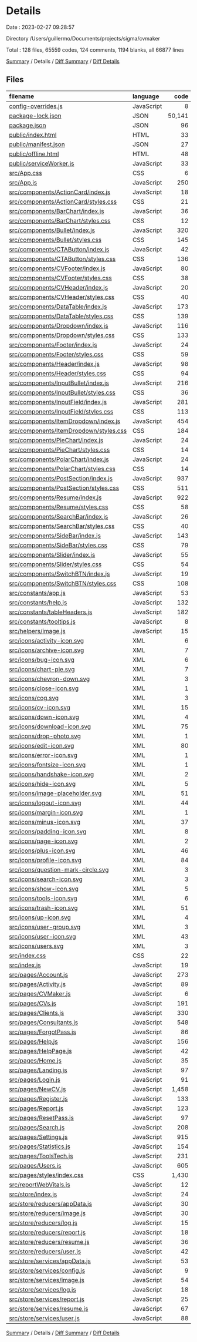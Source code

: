 # Details

Date : 2023-02-27 09:28:57

Directory /Users/guillermo/Documents/projects/sigma/cvmaker

Total : 128 files,  65559 codes, 124 comments, 1194 blanks, all 66877 lines

[Summary](results.md) / Details / [Diff Summary](diff.md) / [Diff Details](diff-details.md)

## Files
| filename | language | code | comment | blank | total |
| :--- | :--- | ---: | ---: | ---: | ---: |
| [config-overrides.js](/config-overrides.js) | JavaScript | 8 | 0 | 1 | 9 |
| [package-lock.json](/package-lock.json) | JSON | 50,141 | 0 | 1 | 50,142 |
| [package.json](/package.json) | JSON | 96 | 0 | 1 | 97 |
| [public/index.html](/public/index.html) | HTML | 33 | 0 | 3 | 36 |
| [public/manifest.json](/public/manifest.json) | JSON | 27 | 0 | 0 | 27 |
| [public/offline.html](/public/offline.html) | HTML | 48 | 0 | 6 | 54 |
| [public/serviceWorker.js](/public/serviceWorker.js) | JavaScript | 33 | 3 | 5 | 41 |
| [src/App.css](/src/App.css) | CSS | 6 | 0 | 1 | 7 |
| [src/App.js](/src/App.js) | JavaScript | 250 | 0 | 3 | 253 |
| [src/components/ActionCard/index.js](/src/components/ActionCard/index.js) | JavaScript | 18 | 0 | 4 | 22 |
| [src/components/ActionCard/styles.css](/src/components/ActionCard/styles.css) | CSS | 21 | 2 | 3 | 26 |
| [src/components/BarChart/index.js](/src/components/BarChart/index.js) | JavaScript | 36 | 0 | 7 | 43 |
| [src/components/BarChart/styles.css](/src/components/BarChart/styles.css) | CSS | 12 | 4 | 2 | 18 |
| [src/components/Bullet/index.js](/src/components/Bullet/index.js) | JavaScript | 320 | 0 | 18 | 338 |
| [src/components/Bullet/styles.css](/src/components/Bullet/styles.css) | CSS | 145 | 1 | 19 | 165 |
| [src/components/CTAButton/index.js](/src/components/CTAButton/index.js) | JavaScript | 42 | 0 | 5 | 47 |
| [src/components/CTAButton/styles.css](/src/components/CTAButton/styles.css) | CSS | 136 | 1 | 22 | 159 |
| [src/components/CVFooter/index.js](/src/components/CVFooter/index.js) | JavaScript | 80 | 0 | 4 | 84 |
| [src/components/CVFooter/styles.css](/src/components/CVFooter/styles.css) | CSS | 38 | 0 | 6 | 44 |
| [src/components/CVHeader/index.js](/src/components/CVHeader/index.js) | JavaScript | 20 | 0 | 5 | 25 |
| [src/components/CVHeader/styles.css](/src/components/CVHeader/styles.css) | CSS | 40 | 0 | 6 | 46 |
| [src/components/DataTable/index.js](/src/components/DataTable/index.js) | JavaScript | 173 | 0 | 6 | 179 |
| [src/components/DataTable/styles.css](/src/components/DataTable/styles.css) | CSS | 139 | 4 | 25 | 168 |
| [src/components/Dropdown/index.js](/src/components/Dropdown/index.js) | JavaScript | 116 | 0 | 6 | 122 |
| [src/components/Dropdown/styles.css](/src/components/Dropdown/styles.css) | CSS | 133 | 4 | 15 | 152 |
| [src/components/Footer/index.js](/src/components/Footer/index.js) | JavaScript | 24 | 7 | 2 | 33 |
| [src/components/Footer/styles.css](/src/components/Footer/styles.css) | CSS | 59 | 0 | 7 | 66 |
| [src/components/Header/index.js](/src/components/Header/index.js) | JavaScript | 98 | 0 | 10 | 108 |
| [src/components/Header/styles.css](/src/components/Header/styles.css) | CSS | 94 | 2 | 16 | 112 |
| [src/components/InputBullet/index.js](/src/components/InputBullet/index.js) | JavaScript | 216 | 0 | 13 | 229 |
| [src/components/InputBullet/styles.css](/src/components/InputBullet/styles.css) | CSS | 36 | 0 | 3 | 39 |
| [src/components/InputField/index.js](/src/components/InputField/index.js) | JavaScript | 281 | 0 | 12 | 293 |
| [src/components/InputField/styles.css](/src/components/InputField/styles.css) | CSS | 113 | 3 | 18 | 134 |
| [src/components/ItemDropdown/index.js](/src/components/ItemDropdown/index.js) | JavaScript | 454 | 0 | 22 | 476 |
| [src/components/ItemDropdown/styles.css](/src/components/ItemDropdown/styles.css) | CSS | 184 | 3 | 25 | 212 |
| [src/components/PieChart/index.js](/src/components/PieChart/index.js) | JavaScript | 24 | 7 | 5 | 36 |
| [src/components/PieChart/styles.css](/src/components/PieChart/styles.css) | CSS | 14 | 3 | 1 | 18 |
| [src/components/PolarChart/index.js](/src/components/PolarChart/index.js) | JavaScript | 24 | 7 | 5 | 36 |
| [src/components/PolarChart/styles.css](/src/components/PolarChart/styles.css) | CSS | 14 | 4 | 1 | 19 |
| [src/components/PostSection/index.js](/src/components/PostSection/index.js) | JavaScript | 937 | 0 | 38 | 975 |
| [src/components/PostSection/styles.css](/src/components/PostSection/styles.css) | CSS | 511 | 10 | 75 | 596 |
| [src/components/Resume/index.js](/src/components/Resume/index.js) | JavaScript | 922 | 1 | 37 | 960 |
| [src/components/Resume/styles.css](/src/components/Resume/styles.css) | CSS | 58 | 0 | 7 | 65 |
| [src/components/SearchBar/index.js](/src/components/SearchBar/index.js) | JavaScript | 26 | 0 | 3 | 29 |
| [src/components/SearchBar/styles.css](/src/components/SearchBar/styles.css) | CSS | 40 | 3 | 6 | 49 |
| [src/components/SideBar/index.js](/src/components/SideBar/index.js) | JavaScript | 143 | 0 | 16 | 159 |
| [src/components/SideBar/styles.css](/src/components/SideBar/styles.css) | CSS | 79 | 6 | 12 | 97 |
| [src/components/Slider/index.js](/src/components/Slider/index.js) | JavaScript | 55 | 0 | 2 | 57 |
| [src/components/Slider/styles.css](/src/components/Slider/styles.css) | CSS | 54 | 1 | 11 | 66 |
| [src/components/SwitchBTN/index.js](/src/components/SwitchBTN/index.js) | JavaScript | 19 | 0 | 4 | 23 |
| [src/components/SwitchBTN/styles.css](/src/components/SwitchBTN/styles.css) | CSS | 108 | 0 | 10 | 118 |
| [src/constants/app.js](/src/constants/app.js) | JavaScript | 53 | 0 | 2 | 55 |
| [src/constants/help.js](/src/constants/help.js) | JavaScript | 132 | 0 | 0 | 132 |
| [src/constants/tableHeaders.js](/src/constants/tableHeaders.js) | JavaScript | 182 | 0 | 8 | 190 |
| [src/constants/tooltips.js](/src/constants/tooltips.js) | JavaScript | 8 | 0 | 0 | 8 |
| [src/helpers/image.js](/src/helpers/image.js) | JavaScript | 15 | 0 | 3 | 18 |
| [src/icons/activity-icon.svg](/src/icons/activity-icon.svg) | XML | 6 | 0 | 0 | 6 |
| [src/icons/archive-icon.svg](/src/icons/archive-icon.svg) | XML | 7 | 1 | 1 | 9 |
| [src/icons/bug-icon.svg](/src/icons/bug-icon.svg) | XML | 6 | 1 | 5 | 12 |
| [src/icons/chart-pie.svg](/src/icons/chart-pie.svg) | XML | 7 | 0 | 5 | 12 |
| [src/icons/chevron-down.svg](/src/icons/chevron-down.svg) | XML | 3 | 0 | 1 | 4 |
| [src/icons/close-icon.svg](/src/icons/close-icon.svg) | XML | 1 | 0 | 0 | 1 |
| [src/icons/cog.svg](/src/icons/cog.svg) | XML | 3 | 0 | 1 | 4 |
| [src/icons/cv-icon.svg](/src/icons/cv-icon.svg) | XML | 15 | 1 | 0 | 16 |
| [src/icons/down-icon.svg](/src/icons/down-icon.svg) | XML | 4 | 0 | 1 | 5 |
| [src/icons/download-icon.svg](/src/icons/download-icon.svg) | XML | 75 | 1 | 1 | 77 |
| [src/icons/drop-photo.svg](/src/icons/drop-photo.svg) | XML | 1 | 0 | 0 | 1 |
| [src/icons/edit-icon.svg](/src/icons/edit-icon.svg) | XML | 80 | 1 | 1 | 82 |
| [src/icons/error-icon.svg](/src/icons/error-icon.svg) | XML | 1 | 0 | 0 | 1 |
| [src/icons/fontsize-icon.svg](/src/icons/fontsize-icon.svg) | XML | 1 | 1 | 0 | 2 |
| [src/icons/handshake-icon.svg](/src/icons/handshake-icon.svg) | XML | 2 | 0 | 0 | 2 |
| [src/icons/hide-icon.svg](/src/icons/hide-icon.svg) | XML | 5 | 0 | 0 | 5 |
| [src/icons/image-placeholder.svg](/src/icons/image-placeholder.svg) | XML | 51 | 1 | 1 | 53 |
| [src/icons/logout-icon.svg](/src/icons/logout-icon.svg) | XML | 44 | 1 | 1 | 46 |
| [src/icons/margin-icon.svg](/src/icons/margin-icon.svg) | XML | 1 | 1 | 0 | 2 |
| [src/icons/minus-icon.svg](/src/icons/minus-icon.svg) | XML | 37 | 1 | 1 | 39 |
| [src/icons/padding-icon.svg](/src/icons/padding-icon.svg) | XML | 8 | 1 | 1 | 10 |
| [src/icons/page-icon.svg](/src/icons/page-icon.svg) | XML | 2 | 0 | 0 | 2 |
| [src/icons/plus-icon.svg](/src/icons/plus-icon.svg) | XML | 46 | 1 | 1 | 48 |
| [src/icons/profile-icon.svg](/src/icons/profile-icon.svg) | XML | 84 | 1 | 1 | 86 |
| [src/icons/question-mark-circle.svg](/src/icons/question-mark-circle.svg) | XML | 3 | 0 | 1 | 4 |
| [src/icons/search-icon.svg](/src/icons/search-icon.svg) | XML | 3 | 0 | 1 | 4 |
| [src/icons/show-icon.svg](/src/icons/show-icon.svg) | XML | 5 | 0 | 0 | 5 |
| [src/icons/tools-icon.svg](/src/icons/tools-icon.svg) | XML | 6 | 0 | 0 | 6 |
| [src/icons/trash-icon.svg](/src/icons/trash-icon.svg) | XML | 51 | 1 | 1 | 53 |
| [src/icons/up-icon.svg](/src/icons/up-icon.svg) | XML | 4 | 0 | 1 | 5 |
| [src/icons/user-group.svg](/src/icons/user-group.svg) | XML | 3 | 0 | 1 | 4 |
| [src/icons/user-icon.svg](/src/icons/user-icon.svg) | XML | 43 | 1 | 1 | 45 |
| [src/icons/users.svg](/src/icons/users.svg) | XML | 3 | 0 | 1 | 4 |
| [src/index.css](/src/index.css) | CSS | 22 | 0 | 3 | 25 |
| [src/index.js](/src/index.js) | JavaScript | 19 | 0 | 3 | 22 |
| [src/pages/Account.js](/src/pages/Account.js) | JavaScript | 273 | 0 | 15 | 288 |
| [src/pages/Activity.js](/src/pages/Activity.js) | JavaScript | 89 | 0 | 9 | 98 |
| [src/pages/CVMaker.js](/src/pages/CVMaker.js) | JavaScript | 6 | 0 | 2 | 8 |
| [src/pages/CVs.js](/src/pages/CVs.js) | JavaScript | 191 | 0 | 15 | 206 |
| [src/pages/Clients.js](/src/pages/Clients.js) | JavaScript | 330 | 0 | 18 | 348 |
| [src/pages/Consultants.js](/src/pages/Consultants.js) | JavaScript | 548 | 1 | 17 | 566 |
| [src/pages/ForgotPass.js](/src/pages/ForgotPass.js) | JavaScript | 86 | 0 | 7 | 93 |
| [src/pages/Help.js](/src/pages/Help.js) | JavaScript | 156 | 1 | 7 | 164 |
| [src/pages/HelpPage.js](/src/pages/HelpPage.js) | JavaScript | 42 | 0 | 5 | 47 |
| [src/pages/Home.js](/src/pages/Home.js) | JavaScript | 35 | 0 | 7 | 42 |
| [src/pages/Landing.js](/src/pages/Landing.js) | JavaScript | 97 | 0 | 8 | 105 |
| [src/pages/Login.js](/src/pages/Login.js) | JavaScript | 91 | 0 | 8 | 99 |
| [src/pages/NewCV.js](/src/pages/NewCV.js) | JavaScript | 1,458 | 5 | 51 | 1,514 |
| [src/pages/Register.js](/src/pages/Register.js) | JavaScript | 133 | 0 | 9 | 142 |
| [src/pages/Report.js](/src/pages/Report.js) | JavaScript | 123 | 0 | 10 | 133 |
| [src/pages/ResetPass.js](/src/pages/ResetPass.js) | JavaScript | 97 | 0 | 11 | 108 |
| [src/pages/Search.js](/src/pages/Search.js) | JavaScript | 208 | 0 | 11 | 219 |
| [src/pages/Settings.js](/src/pages/Settings.js) | JavaScript | 915 | 0 | 45 | 960 |
| [src/pages/Statistics.js](/src/pages/Statistics.js) | JavaScript | 154 | 0 | 17 | 171 |
| [src/pages/ToolsTech.js](/src/pages/ToolsTech.js) | JavaScript | 231 | 0 | 14 | 245 |
| [src/pages/Users.js](/src/pages/Users.js) | JavaScript | 605 | 0 | 21 | 626 |
| [src/pages/styles/index.css](/src/pages/styles/index.css) | CSS | 1,430 | 26 | 227 | 1,683 |
| [src/reportWebVitals.js](/src/reportWebVitals.js) | JavaScript | 12 | 0 | 2 | 14 |
| [src/store/index.js](/src/store/index.js) | JavaScript | 24 | 0 | 3 | 27 |
| [src/store/reducers/appData.js](/src/store/reducers/appData.js) | JavaScript | 30 | 0 | 4 | 34 |
| [src/store/reducers/image.js](/src/store/reducers/image.js) | JavaScript | 30 | 0 | 4 | 34 |
| [src/store/reducers/log.js](/src/store/reducers/log.js) | JavaScript | 15 | 0 | 4 | 19 |
| [src/store/reducers/report.js](/src/store/reducers/report.js) | JavaScript | 18 | 0 | 4 | 22 |
| [src/store/reducers/resume.js](/src/store/reducers/resume.js) | JavaScript | 36 | 0 | 4 | 40 |
| [src/store/reducers/user.js](/src/store/reducers/user.js) | JavaScript | 42 | 0 | 4 | 46 |
| [src/store/services/appData.js](/src/store/services/appData.js) | JavaScript | 53 | 0 | 8 | 61 |
| [src/store/services/config.js](/src/store/services/config.js) | JavaScript | 9 | 0 | 2 | 11 |
| [src/store/services/image.js](/src/store/services/image.js) | JavaScript | 54 | 0 | 8 | 62 |
| [src/store/services/log.js](/src/store/services/log.js) | JavaScript | 18 | 0 | 4 | 22 |
| [src/store/services/report.js](/src/store/services/report.js) | JavaScript | 25 | 0 | 4 | 29 |
| [src/store/services/resume.js](/src/store/services/resume.js) | JavaScript | 67 | 0 | 10 | 77 |
| [src/store/services/user.js](/src/store/services/user.js) | JavaScript | 88 | 0 | 12 | 100 |

[Summary](results.md) / Details / [Diff Summary](diff.md) / [Diff Details](diff-details.md)